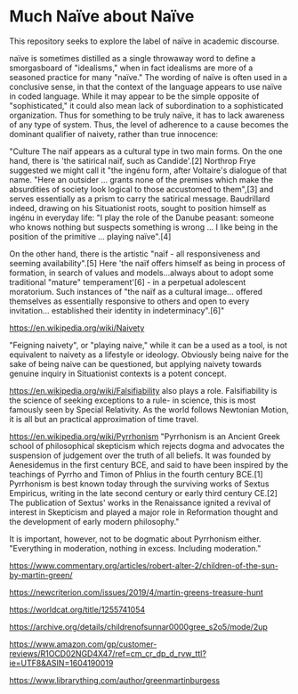 # Much Naïve about Naïve

This repository seeks to explore the label of naïve in academic discourse.

naïve is sometimes distilled as a single throwaway word to define a smorgasboard of "idealisms," when in fact idealisms are more of a seasoned practice for many "naïve." The wording of naïve is often used in a conclusive sense, in that the context of the language appears to use naïve in coded language. While it may appear to be the simple opposite of "sophisticated," it could also mean lack of subordination to a sophisticated organization. Thus for something to be truly naïve, it has to lack awareness of any type of system. Thus, the level of adherence to a cause becomes the dominant qualifier of naivety, rather than true innocence:

"Culture
The naïf appears as a cultural type in two main forms. On the one hand, there is 'the satirical naïf, such as Candide'.[2] Northrop Frye suggested we might call it "the ingénu form, after Voltaire's dialogue of that name. "Here an outsider ... grants none of the premises which make the absurdities of society look logical to those accustomed to them",[3] and serves essentially as a prism to carry the satirical message. Baudrillard indeed, drawing on his Situationist roots, sought to position himself as ingénu in everyday life: "I play the role of the Danube peasant: someone who knows nothing but suspects something is wrong ... I like being in the position of the primitive ... playing naïve".[4]

On the other hand, there is the artistic "naïf - all responsiveness and seeming availability".[5] Here 'the naïf offers himself as being in process of formation, in search of values and models...always about to adopt some traditional "mature" temperament'[6] - in a perpetual adolescent moratorium. Such instances of "the naïf as a cultural image... offered themselves as essentially responsive to others and open to every invitation... established their identity in indeterminacy".[6]"

https://en.wikipedia.org/wiki/Naivety

"Feigning naivety", or "playing naive," while it can be a used as a tool, is not equivalent to naivety as a lifestyle or ideology. Obviously being naive for the sake of being naive can be questioned, but applying naivety towards genuine inquiry in Situationist contexts is a potent concept.

https://en.wikipedia.org/wiki/Falsifiability also plays a role. Falsifiability is the science of seeking exceptions to a rule- in science, this is most famously seen by Special Relativity. As the world follows Newtonian Motion, it is all but an practical approximation of time travel.

https://en.wikipedia.org/wiki/Pyrrhonism "Pyrrhonism is an Ancient Greek school of philosophical skepticism which rejects dogma and advocates the suspension of judgement over the truth of all beliefs. It was founded by Aenesidemus in the first century BCE, and said to have been inspired by the teachings of Pyrrho and Timon of Phlius in the fourth century BCE.[1] Pyrrhonism is best known today through the surviving works of Sextus Empiricus, writing in the late second century or early third century CE.[2] The publication of Sextus' works in the Renaissance ignited a revival of interest in Skepticism and played a major role in Reformation thought and the development of early modern philosophy."

It is important, however, not to be dogmatic about Pyrrhonism either. "Everything in moderation, nothing in excess. Including moderation."

https://www.commentary.org/articles/robert-alter-2/children-of-the-sun-by-martin-green/

https://newcriterion.com/issues/2019/4/martin-greens-treasure-hunt

https://worldcat.org/title/1255741054 

https://archive.org/details/childrenofsunnar0000gree_s2o5/mode/2up

https://www.amazon.com/gp/customer-reviews/R1OCD02NGD4X47/ref=cm_cr_dp_d_rvw_ttl?ie=UTF8&ASIN=1604190019

https://www.librarything.com/author/greenmartinburgess
